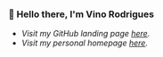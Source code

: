 ### 👋  Hello there, I'm Vino Rodrigues

- *Visit my GitHub landing page [here](http://vinorodrigues.github.io).*
- *Visit my personal homepage [here](https://vinorodrigues.com).*
